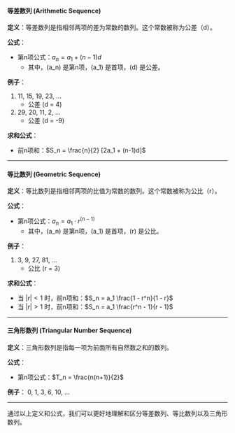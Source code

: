#### 等差数列 (Arithmetic Sequence)
**定义**：等差数列是指相邻两项的差为常数的数列。这个常数被称为公差（d）。

**公式**：
- 第n项公式：$a_n = a_1 + (n-1)d$
  - 其中，\(a_n\) 是第n项，\(a_1\) 是首项，\(d\) 是公差。

**例子**：
1. 11, 15, 19, 23, ...
   - 公差 \(d = 4\)
2. 29, 20, 11, 2, ...
   - 公差 \(d = -9\)

**求和公式**：
- 前n项和：$S_n = \frac{n}{2} [2a_1 + (n-1)d]$

---

#### 等比数列 (Geometric Sequence)
**定义**：等比数列是指相邻两项的比值为常数的数列。这个常数被称为公比（r）。

**公式**：
- 第n项公式：$a_n = a_1 \cdot r^{(n-1)}$
  - 其中，\(a_n\) 是第n项，\(a_1\) 是首项，\(r\) 是公比。

**例子**：
1. 3, 9, 27, 81, ...
   - 公比 \(r = 3\)

**求和公式**：
- 当 $|r| < 1$ 时，前n项和：$S_n = a_1 \frac{1 - r^n}{1 - r}$
- 当 $|r| > 1$ 时，前n项和：$S_n = a_1 \frac{r^n - 1}{r - 1}$

---

#### 三角形数列 (Triangular Number Sequence)
**定义**：三角形数列是指每一项为前面所有自然数之和的数列。

**公式**：
- 第n项公式：$T_n = \frac{n(n+1)}{2}$

**例子**：
0, 1, 3, 6, 10, ...

---

通过以上定义和公式，我们可以更好地理解和区分等差数列、等比数列以及三角形数列。